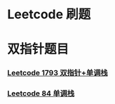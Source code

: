 # Leetcode 刷题


# 双指针题目

### [Leetcode 1793 双指针+单调栈](#[leetcode-1793-双指针单调栈](https://github.com/moulelin/leetcode/tree/master/%E5%8F%8C%E6%8C%87%E9%92%88/Leetcode%201793%20%E5%8F%8C%E6%8C%87%E9%92%88%2B%E5%8D%95%E8%B0%83%E6%A0%88))

### [Leetcode 84 单调栈](#https://github.com/moulelin/leetcode/tree/master/%E5%8F%8C%E6%8C%87%E9%92%88/Leetcode%201793%20%E5%8F%8C%E6%8C%87%E9%92%88%2B%E5%8D%95%E8%B0%83%E6%A0%88)

